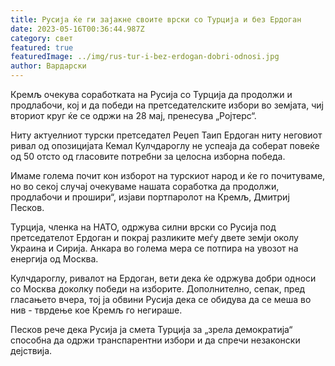 ```yaml
---
title: Русија ќе ги зајакне своите врски со Турција и без Ердоган
date: 2023-05-16T00:36:44.987Z
category: свет
featured: true
featuredImage: ../img/rus-tur-i-bez-erdogan-dobri-odnosi.jpg
author: Вардарски
---
```

Кремљ очекува соработката на Русија со Турција да продолжи и продлабочи, кој и да победи на претседателските избори во земјата, чиј вториот круг ќе се одржи на 28 мај, пренесува „Ројтерс“.

Ниту актуелниот турски претседател Реџеп Таип Ердоган ниту неговиот ривал од опозицијата Кемал Кулчдароглу не успеаја да соберат повеќе од 50 отсто од гласовите потребни за целосна изборна победа.

Имаме голема почит кон изборот на турскиот народ и ќе го почитуваме, но во секој случај очекуваме нашата соработка да продолжи, продлабочи и прошири“, изјави портпаролот на Кремљ, Дмитриј Песков.

Турција, членка на НАТО, одржува силни врски со Русија под претседателот Ердоган и покрај разликите меѓу двете земји околу Украина и Сирија. Анкара во голема мера се потпира на увозот на енергија од Москва.

Кулчдароглу, ривалот на Ердоган, вети дека ќе одржува добри односи со Москва доколку победи на изборите. Дополнително, сепак, пред гласањето вчера, тој ја обвини Русија дека се обидува да се меша во нив - тврдење кое Кремљ го негираше.

Песков рече дека Русија ја смета Турција за „зрела демократија“ способна да одржи транспарентни избори и да спречи незаконски дејствија.